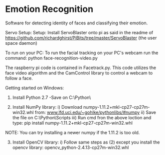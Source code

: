 # Emotion Recognition
Software for detecting identity of faces and classifying their emotion.

Servo Setup:
Setup:
	Install ServoBlaster onto pi as said in the readme of 
	https://github.com/richardghirst/PiBits/tree/master/ServoBlaster
	(the user space daemon)

To run on your PC:
	To run the facial tracking on your PC's webcam run the command:
		python face-recognition-video.py

The raspberry pi code is contained in Facetrack.py. This code utilizes
the face video algorithm and the CamControl library to control a webcam
to follow a face.

Getting started on Windows:
1) Install Python 2.7
	-Save on C:\Python\

2) Install NumPy library:
	i)   Download numpy-1.11.2+mkl-cp27-cp27m-win32.whl from:
		www.lfd.uci.edu/~gohlke/pythonlibs/#numpy
	ii)  Save the file on C:\Python\Scripts
	iii) Run cmd fron the above loction and type:
		pip install numpy-1.11.2+mkl-cp27-cp27m-win32.whl

NOTE: You can try installing a newer numpy if the 1.11.2 is too old.

3) Install OpenCV library:
	i) Follow same steps as (2) except you install the opencv library:
		opencv_python-2.4.13-cp27m-win32.whl


